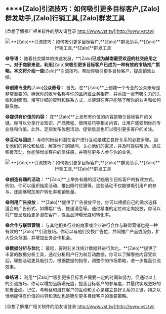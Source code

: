 ## ****[Zalo]**引流技巧：如何吸引更多目标客户,**[Zalo]**群发助手,**[Zalo]**行销工具,**[Zalo]**群发工具**

[😍想了解推广相关软件的朋友请登录 http://www.vst.tw](http://www.vst.tw)

 <center><img src="https://vst.tw/MP4/tuiguang/png/1.png" alt="**[Zalo]**引流技巧：如何吸引更多目标客户,**[Zalo]**群发助手,**[Zalo]**行销工具,**[Zalo]**群发工具"></center>

**😄导语：**
随着社交媒体的快速发展，**[Zalo]**已成为越南最受欢迎的社交应用之一。对于商家来说，利用**[Zalo]**来吸引更多目标客户已成为一种有效的市场推广策略。本文将介绍一些**[Zalo]**引流技巧，帮助你吸引更多目标客户，提高销售业绩。

**😄创建专业的**[Zalo]**公众账号：**
首先，在**[Zalo]**上创建一个专业的公众账号是非常重要的。确保你的账号名称与你的品牌或业务相符，并添加一张有吸引力的头像和封面图。填写详细的资料和联系方式，以便潜在客户能够了解你的业务和如何联系你。

**😄提供有价值的内容：**
在**[Zalo]**上发布有价值的内容是吸引目标客户的关键。你可以分享行业知识、产品教程、使用技巧等相关内容，让用户感受到你的专业性和价值。此外，定期发布优惠活动、促销信息也可以吸引更多客户的关注。

**😄互动与回应：**
与你的粉丝和潜在客户进行互动是建立良好关系的必要步骤。回复他们的评论和私信，解答他们的疑问，关心他们的需求，并及时提供帮助。通过积极互动，你能够增加客户的信任感，并吸引更多人参与你的业务。

 <center><img src="https://vst.tw/MP4/tuiguang/png/8.png" alt="**[Zalo]**引流技巧：如何吸引更多目标客户,**[Zalo]**群发助手,**[Zalo]**行销工具,**[Zalo]**群发工具"></center>

**😄创造有趣的活动：**
**[Zalo]**上举办有趣的活动是吸引目标客户的有效方式。例如，你可以组织抽奖活动、推出限时优惠等。这些活动不仅能够吸引用户的参与，还能够增加用户转化率和销售量。

**😄利用广告投放：**
**[Zalo]**提供了广告投放平台，你可以根据自己的需求选择适合的广告形式，如横幅广告、推送消息等。通过精准的定位和定向投放，你可以将广告呈现给更多潜在客户，提高品牌曝光度和转化率。

**😄合作与联盟营销：**
与其他相关行业的商家或企业进行合作与联盟营销也是一种有效的**[Zalo]**引流技巧。你可以与他们交换广告位，共同推广产品或服务，扩大受众范围，并增加业务合作机会。

**😄数据分析与优化：**
最后，要时刻关注统计数据并进行优化。**[Zalo]**提供了丰富的数据分析工具，通过分析用户行为和互动数据，你可以了解哪些内容受欢迎，哪些活动更具吸引力。根据数据的指导，调整你的市场策略，进一步提高引流效果。

**😄结语：**
利用**[Zalo]**吸引更多目标客户需要一定的时间和努力，但通过以上的引流技巧，你可以增加品牌曝光度，提高目标客户的参与度，并最终实现更好的销售业绩。记住，与粉丝和潜在客户的互动和关心是建立良好关系的关键，持之以恒地提供有价值的内容和活动也是吸引更多目标客户的重要策略。

[😍想了解推广相关软件的朋友请登录 http://www.vst.tw](http://www.vst.tw)



